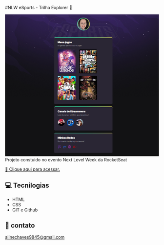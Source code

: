 #NLW eSports - Trilha Explorer 🚀 

![preview](preview.png)
Projeto constuido no evento Next Level Week da RocketSeat

[🔗 Clique aqui para acessar.](https://alinechaves2911.github.io/NLW-EXPLORER)

## 💻 Tecnilogias

- HTML
- CSS
- GIT e Github

## 💜 contato
alinechaves9845@gmail.com
